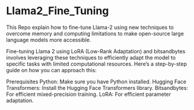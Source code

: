 # Llama2_Fine_Tuning
This Repo explain how to fine-tune Llama-2 using new techniques to overcome memory and computing limitations to make open-source large language models more accessible.

Fine-tuning Llama 2 using LoRA (Low-Rank Adaptation) and bitsandbytes involves leveraging these techniques to efficiently adapt the model to specific tasks with limited computational resources. Here’s a step-by-step guide on how you can approach this:

Prerequisites
Python: Make sure you have Python installed.
Hugging Face Transformers: Install the Hugging Face Transformers library.
Bitsandbytes: For efficient mixed-precision training.
LoRA: For efficient parameter adaptation.
